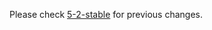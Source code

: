 

Please check [5-2-stable](https://github.com/rails/rails/blob/5-2-stable/actionview/CHANGELOG.md) for previous changes.
